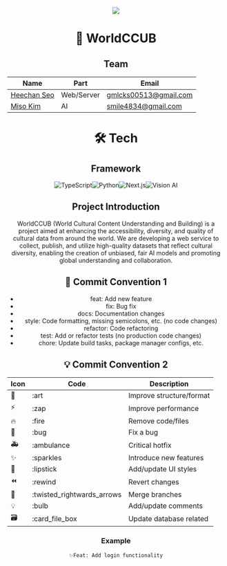 <div align="center">
<div><img src="https://capsule-render.vercel.app/api?type=waving&color=0:521cf2,100:42c330&height=200&section=header&text=WorldCCUB&fontSize=90" /></div>

# 👋 WorldCCUB

## Team

| Name                                 | Part       | Email                   |
| ------------------------------------ | ---------- | ----------------------- |
| [Heechan Seo](https://github.com/seochan99) | Web/Server | <gmlcks00513@gmail.com> |
| [Miso Kim](https://github.com/MeMe4834)  | AI         | <smile4834@gmail.com>   |

# 🛠️ Tech

## Framework
![TypeScript](https://img.shields.io/badge/TypeScript-007ACC?style=for-the-badge&logo=typescript&logoColor=white)![Python](https://img.shields.io/badge/Python-3776AB?style=for-the-badge&logo=python&logoColor=white)![Next.js](https://img.shields.io/badge/Next.js-000000?style=for-the-badge&logo=next.js&logoColor=white)![Vision AI](https://img.shields.io/badge/VisionAI-4285F4?style=for-the-badge&logo=google&logoColor=white)


## Project Introduction

WorldCCUB (World Cultural Content Understanding and Building) is a project aimed at enhancing the accessibility, diversity, and quality of cultural data from around the world. We are developing a web service to collect, publish, and utilize high-quality datasets that reflect cultural diversity, enabling the creation of unbiased, fair AI models and promoting global understanding and collaboration.

## 🎯 Commit Convention 1

-   feat: Add new feature
-   fix: Bug fix
-   docs: Documentation changes
-   style: Code formatting, missing semicolons, etc. (no code changes)
-   refactor: Code refactoring
-   test: Add or refactor tests (no production code changes)
-   chore: Update build tasks, package manager configs, etc.

## 💡 Commit Convention 2

| Icon | Code                        | Description              |
| ---- | --------------------------- | ------------------------ |
| 🎨   | :art                        | Improve structure/format |
| ⚡️  | :zap                        | Improve performance      |
| 🔥   | :fire                       | Remove code/files        |
| 🐛   | :bug                        | Fix a bug                |
| 🚑   | :ambulance                  | Critical hotfix          |
| ✨   | :sparkles                   | Introduce new features   |
| 💄   | :lipstick                   | Add/update UI styles     |
| ⏪   | :rewind                     | Revert changes           |
| 🔀   | :twisted_rightwards_arrows  | Merge branches           |
| 💡   | :bulb                       | Add/update comments      |
| 🗃   | :card_file_box              | Update database related  |

### Example

`✨Feat: Add login functionality`
